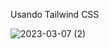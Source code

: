
Usando Tailwind CSS 

![2023-03-07 (2)](https://user-images.githubusercontent.com/94052079/223546468-5c465155-4a2d-4ee6-8f0d-f3e592c325b8.png)
